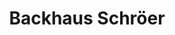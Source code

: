 ---
title: "Backhaus Schröer"
url: /wiesbaden/backhaus-schroeer-brunhildenstrasse/
shop: Bäckerei
---